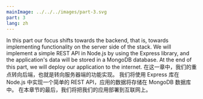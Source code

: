 ```yaml
---
mainImage: ../../../images/part-3.svg
part: 3
lang: zh
---
```


<div class="intro">


In this part our focus shifts towards the backend, that is, towards implementing functionality on the server side of the stack. We will implement a simple REST API in Node.js by using the Express library, and the application's data will be stored in a MongoDB database. At the end of this part, we will deploy our application to the internet.
在这一章中，我们的重点转向后端，也就是转向服务器端的功能实现。 我们将使用 Express 库在 Node.js 中实现一个简单的 REST API，应用的数据将存储在 MongoDB 数据库中。 在本章节的最后，我们将把我们的应用部署到互联网上。

</div>

